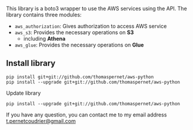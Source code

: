 
This library is a boto3 wrapper to use the AWS services using the API. The library contains three modules:

- `aws_authorization`: Gives authorization to access AWS service
- `aws_s3`: Provides the necessary operations on **S3**
  - including **Athena**
- `aws_glue`:  Provides the necessary operations on **Glue**

## Install library

```
pip install git+git://github.com/thomaspernet/aws-python
pip install --upgrade git+git://github.com/thomaspernet/aws-python
```

Update library
```
pip install --upgrade git+git://github.com/thomaspernet/aws-python
```


If you have any question, you can contact me to my email address [t.pernetcoudrier@gmail.com](t.pernetcoudrier@gmail.com)
